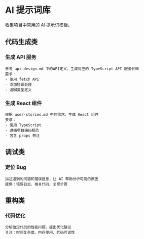 # AI 提示词库

收集项目中常用的 AI 提示词模板。

## 代码生成类

### 生成 API 服务
```
参考 api-design.md 中的API定义，生成对应的 TypeScript API 服务代码
要求：
- 使用 fetch API
- 添加错误处理
- 返回类型定义
```

### 生成 React 组件
```
根据 user-stories.md 中的需求，生成 React 组件
要求：
- 使用 TypeScript
- 遵循项目编码规范
- 包含 props 旁注
```

## 调试类

### 定位 Bug
```
描述遇到的问题和错误信息，让 AI 帮助分析可能的原因
提供：错误日志、相关代码、复现步骤
```

## 重构类

### 代码优化
```
分析给定代码的性能问题，提出优化建议
关注：时间复杂度、内存使用、代码可读性
```

